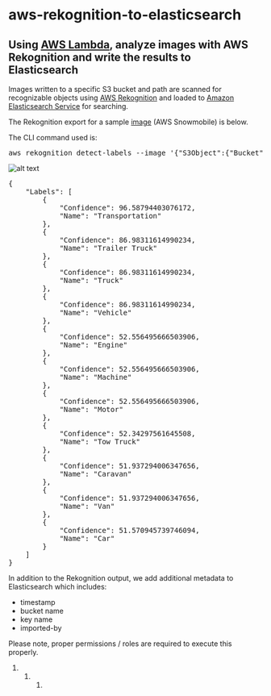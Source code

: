 # aws-rekognition-to-elasticsearch

## Using [AWS Lambda](https://aws.amazon.com/lambda/), analyze images with AWS Rekognition and write the results to Elasticsearch

Images written to a specific S3 bucket and path are scanned for recognizable objects using [AWS Rekognition](https://aws.amazon.com/rekognition/) and loaded to [Amazon Elasticsearch Service](https://aws.amazon.com/elasticsearch-service/) for searching. 

The Rekognition export for a sample [image](https://awsdmg.com/images/rekognition.jpg) (AWS Snowmobile) is below.

The CLI command used is:
<pre>
aws rekognition detect-labels --image '{"S3Object":{"Bucket":"mys3bucket","Name":"snowmobile.jpg"}}'
</pre>

![alt text](https://awsdmg.com/images/snowmobile.jpg "Rekognition Sample Image")


<pre>
{
    "Labels": [
        {
            "Confidence": 96.58794403076172,
            "Name": "Transportation"
        },
        {
            "Confidence": 86.98311614990234,
            "Name": "Trailer Truck"
        },
        {
            "Confidence": 86.98311614990234,
            "Name": "Truck"
        },
        {
            "Confidence": 86.98311614990234,
            "Name": "Vehicle"
        },
        {
            "Confidence": 52.556495666503906,
            "Name": "Engine"
        },
        {
            "Confidence": 52.556495666503906,
            "Name": "Machine"
        },
        {
            "Confidence": 52.556495666503906,
            "Name": "Motor"
        },
        {
            "Confidence": 52.34297561645508,
            "Name": "Tow Truck"
        },
        {
            "Confidence": 51.937294006347656,
            "Name": "Caravan"
        },
        {
            "Confidence": 51.937294006347656,
            "Name": "Van"
        },
        {
            "Confidence": 51.570945739746094,
            "Name": "Car"
        }
    ]
}
</pre>

In addition to the Rekognition output, we add additional metadata to Elasticsearch which includes:

* timestamp
* bucket name
* key name
* imported-by

Please note, proper permissions / roles are required to execute this properly. 
1. 1. 1. 
